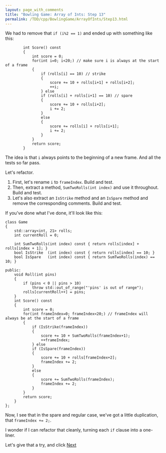 ```yaml
---
layout: page_with_comments
title: "Bowling Game: Array of Ints: Step 13"
permalink: /TDD/cpp/BowlingGame/ArrayOfInts/Step13.html
---
```


We had to remove that ```if (i%2 == 1)``` and ended up with something like this:

```
        int Score() const
        {
            int score = 0;
            for(int i=0; i<20;) // make sure i is always at the start of a frame
            {
                if (rolls[i] == 10) // strike
                {
                    score += 10 + rolls[i+1] + rolls[i+2];
                    ++i;
                } else
                if (rolls[i] + rolls[i+1] == 10) // spare
                {
                    score += 10 + rolls[i+2];
                    i += 2;
                }
                else
                {
                    score += rolls[i] + rolls[i+1];
                    i += 2;
                }
            }
            return score;
        }
```

The idea is that ```i``` always points to the beginning of a new frame. And all the tests so far pass.

Let's refactor.  
1. First, let's rename ```i``` to ```frameIndex```.  Build and test.
2. Then, extract a method, ```SumTwoRolls(int index)``` and use it throughout.  Build and test.
3. Let's also extract an ```IsStrike``` method and an ```IsSpare``` method and remove the corresponding comments. Build and test.

If you've done what I've done, it'll look like this:
```
class Game
{
    std::array<int, 21> rolls;
    int currentRoll = 0;

    int SumTwoRolls(int index) const { return rolls[index] + rolls[index + 1]; }
    bool IsStrike  (int index) const { return rolls[index] == 10; }
    bool IsSpare   (int index) const { return SumTwoRolls(index) == 10; }

public:
    void Roll(int pins)
    {
        if (pins < 0 || pins > 10)
            throw std::out_of_range("'pins' is out of range");
        rolls[currentRoll++] = pins;
    }
    int Score() const
    {
        int score = 0;
        for(int frameIndex=0; frameIndex<20;) // frameIndex will always be at the start of a frame
        {
            if (IsStrike(frameIndex))
            {
                score += 10 + SumTwoRolls(frameIndex+1);
                ++frameIndex;
            } else
            if (IsSpare(frameIndex))
            {
                score += 10 + rolls[frameIndex+2];
                frameIndex += 2;
            }
            else
            {
                score += SumTwoRolls(frameIndex);
                frameIndex += 2;
            }
        }
        return score;
    }
};
```

Now, I see that in the spare and regular case, we've got a little duplication, that ```frameIndex += 2;```.

I wonder if I can refactor that cleanly, turning each ```if``` clause into a one-liner.

Let's give that a try, and click [Next](Step14.html)
